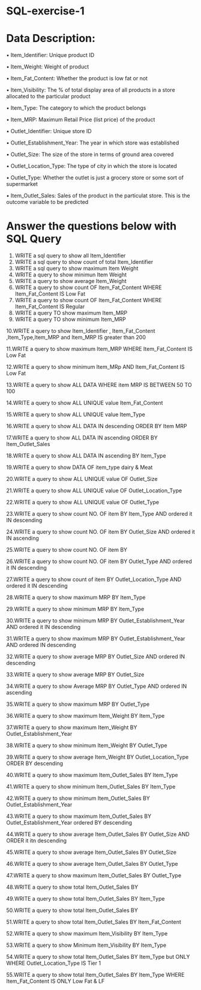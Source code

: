 # SQL-exercise-1

# Data Description: 

• Item_Identifier: Unique product ID

• Item_Weight: Weight of product

• Item_Fat_Content: Whether the product is low fat or not

• Item_Visibility: The % of total display area of all products in a store allocated to the particular product

• Item_Type: The category to which the product belongs

• Item_MRP: Maximum Retail Price (list price) of the product

• Outlet_Identifier: Unique store ID

• Outlet_Establishment_Year: The year in which store was established

• Outlet_Size: The size of the store in terms of ground area covered

• Outlet_Location_Type: The type of city in which the store is located

• Outlet_Type: Whether the outlet is just a grocery store or some sort of supermarket

• Item_Outlet_Sales: Sales of the product in the particulat store. This is the outcome variable to be predicted

# Answer the questions below with SQL Query

1. WRITE a sql query to show all Item_Identifier
2. WRITE a sql query to show count of total Item_Identifier
3. WRITE a sql query to show maximum Item Weight
4. WRITE a query to show minimun Item Weight
5. WRITE a query to show average Item_Weight
6. WRITE a query to show count OF Item_Fat_Content WHERE Item_Fat_Content IS Low Fat
7. WRITE a query to show count OF Item_Fat_Content WHERE Item_Fat_Content IS Regular
8. WRITE a query TO show maximum Item_MRP
9. WRITE a query TO show minimum Item_MRP

10.WRITE a query to show Item_Identifier , Item_Fat_Content ,Item_Type,Item_MRP and Item_MRP IS greater than 200

11.WRITE a query to show maximum Item_MRP WHERE Item_Fat_Content IS Low Fat

12.WRITE a query to show minimum Item_MRp AND Item_Fat_Content IS Low Fat

13.WRITE a query to show ALL DATA WHERE item MRP IS BETWEEN 50 TO 100

14.WRITE a query to show ALL UNIQUE value Item_Fat_Content

15.WRITE a query to show ALL UNIQUE value Item_Type

16.WRITE a query to show ALL DATA IN descending ORDER BY Item MRP

17.WRITE a query to show ALL DATA IN ascending ORDER BY Item_Outlet_Sales

18.WRITE a query to show ALL DATA IN ascending BY Item_Type

19.WRITE a query to show DATA OF item_type dairy & Meat

20.WRITE a query to show ALL UNIQUE value OF Outlet_Size

21.WRITE a query to show ALL UNIQUE value OF Outlet_Location_Type

22.WRITE a query to show ALL UNIQUE value OF Outlet_Type

23.WRITE a query to show count NO. OF item BY Item_Type AND ordered it IN descending

24.WRITE a query to show count NO. OF item BY Outlet_Size AND ordered it IN ascending

25.WRITE a query to show count NO. OF item BY

26.WRITE a query to show count NO. OF item BY Outlet_Type AND ordered it IN descending

27.WRITE a query to show count of item BY Outlet_Location_Type AND ordered it IN descending

28.WRITE a query to show maximum MRP BY Item_Type

29.WRITE a query to show minimum MRP BY Item_Type

30.WRITE a query to show minimum MRP BY Outlet_Establishment_Year AND ordered it IN descending

31.WRITE a query to show maximum MRP BY Outlet_Establishment_Year AND ordered IN descending

32.WRITE a query to show average MRP BY Outlet_Size AND ordered IN descending

33.WRITE a query to show average MRP BY Outlet_Size

34.WRITE a query to show Average MRP BY Outlet_Type AND ordered IN ascending

35.WRITE a query to show maximum MRP BY Outlet_Type

36.WRITE a query to show maximum Item_Weight BY Item_Type

37.WRITE a query to show maximum Item_Weight BY Outlet_Establishment_Year

38.WRITE a query to show minimum Item_Weight BY Outlet_Type

39.WRITE a query to show average Item_Weight BY Outlet_Location_Type ORDER BY descending

40.WRITE a query to show maximum Item_Outlet_Sales BY Item_Type

41.WRITE a query to show minimum Item_Outlet_Sales BY Item_Type

42.WRITE a query to show minimum Item_Outlet_Sales BY Outlet_Establishment_Year

43.WRITE a query to show maximum Item_Outlet_Sales BY Outlet_Establishment_Year ordered BY descending

44.WRITE a query to show average Item_Outlet_Sales BY Outlet_Size AND ORDER it itn descending

45.WRITE a query to show average Item_Outlet_Sales BY Outlet_Size

46.WRITE a query to show average Item_Outlet_Sales BY Outlet_Type

47.WRITE a query to show maximum Item_Outlet_Sales BY Outlet_Type

48.WRITE a query to show total Item_Outlet_Sales BY

49.WRITE a query to show total Item_Outlet_Sales BY Item_Type

50.WRITE a query to show total Item_Outlet_Sales BY

51.WRITE a query to show total Item_Outlet_Sales BY Item_Fat_Content

52.WRITE a query to show maximum Item_Visibility BY Item_Type

53.WRITE a query to show Minimum Item_Visibility BY Item_Type

54.WRITE a query to show total Item_Outlet_Sales BY Item_Type but ONLY WHERE Outlet_Location_Type IS Tier 1

55.WRITE a query to show total Item_Outlet_Sales BY Item_Type WHERE Item_Fat_Content IS ONLY Low Fat & LF
